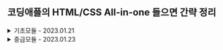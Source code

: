 ## 코딩애플의 HTML/CSS All-in-one 들으면 간략 정리


<details>
<summary> 기초모듈 - 2023.01.21</summary>

- `<p></p>` paragraph 태그
- `<a></a>` anchor 태그
- `<li></li>` list item 태그
- `<ul></ul>` unordered list 태그
- `<ol></ol>` ordered list 태그
- `<span></span>` 그냥 감싸고 싶을때 쓰는 태그
- 이미지 가운데 정렬하기
    ```css
    display: block;
    margin-left: auto;
    margin-right: auto;
    ```
- 사이즈 단위
    - px
    - vw 현재 브라우저창의 너비
    - % 부모 태그의 비례

- 폰트 관련 파라미터 
    - font-size
    - font-family
    - letter-spacing

- css(Cascading Style Sheet) 파일
    ```html
     <link href="css파일경로" rel="stylesheet">
    ```
    ```css
    <!-- class -->
    .profile {
        ...
    } 
    <!-- 모든 p 태그의 스타일 지정 -->
    p {
        text-align: center;
    }
    <!-- id -->
    #speical {
        text-align: left;
    }
    ```
    - class vs id
        - class 를 주로 사용함
        - 위의 아이들을 selector라고 부름
        - 우선순위가 존재
            - style로 직접 명시 > id > class > tag 순임

- `<div></div>`로 네모 박스 만들기
    - margin 상하좌우 여백
    - padding 상하좌우 안쪽 여백
    - border 테두리
    - border-radius 테두리 둥글게
    - 기본적으로 `display: block` 가지고 있음
        - 가로행을 전부 차지해주셈
        - p,h tag 도 가지고 있음

- 일부 스타일은 자동으로 부모의 속성을 자식에게 inherit 됨
    - font-size, font-family, color

- layout
    - 전체를 감싸는 container 박스 만들어두면 유용함
    - `width: 80%`는 부모 전체 넓이의 80 퍼센트라는 의미
    - div는 float를 통해 정렬 가능
        - 가로로 배치 하는 방법 중 하나임
        - 얘는 붕 떠있는 존재임
        - 그래서 float이지만 다음에 오는 요소에게 영향을 줌
        - `clear: both;`를 사용하여 해결
    - `display: inline-block;`
        - 가로로 배치하는 또 다른 방법
        - 내 크기 만큼 차지하게 해주세요 라는 의미임
        - 근데 이거는 박스사이 공백제거하고 붙여서 써줘야 함...
            - 그래서 박스사이에 주석을 넣거나
            - font-size를 0으로 설정할 수 있음
        - 그리고 박스 안에 글자 쓰면 깨짐
            - `vertical-align: top` 을 통해 해결 가능
                - 위 속성은 inline 속성을 가지는 요소에만 적용 가능
                - 발생하는 이유는 inline-block요소는 옆에 baseline이 존재하면 위로 이동하려는 습성? 이 있음..

- float 관련 문제
    - 바로 위의 요소가 float인 경우, 새로 만드는 요소에 margin이 제대로 적용되지 않을 수 있음
    - 그 경우에는 
        - 1. margin을 많이 주거나
        - 2. 빈 div 만들어서 거기다가 `clear: both`을 주고, 다음 줄에 새로운 요소 입력하자
    - 그래서 float요소 준 다음에는 `clear: both`를 넣은 가상의 박스를 추가해 주자.

- `<nav>`태그는 div 태그랑 동일하지만 네비게이션 바라는 의미를 줌
    - `<section>`, `<footer>` 태그도 있음, 이것도 div와 동일

- 설렉터 문법
    - 공백은 `~안에 있는` 이라는 뜻
        - `.navbar li {...}` navbar 클래스의 모든 자식
    - `>`는 `~안에 있는 직계자식` 이라는 뜻
    - 위의 문법을 자주 사용하는 것 보다는 코드의 의도가 바로 파악되는게 읽기 좋음

- a태그 관련
    - 밑줄 없애기 `text-decoration: none;`

- 백그라운드 이미지 
    ```
    <!-- div 에 그림 꽉 채우기, contain도 있는데 이거는 안 짤리게 함 -->
    background-size : cover; 
    background-repeat : no-repeat;
    <!-- 어디서 부터 배경을 채우는가 -->
    background-position : center;
    <!-- 스크롤시 배경 고정 -->
    background-attachment : fixed;
    <!-- 보정도 가능하다 -->
    filter: brightness() ;
    ```
    - 배경 2개 겹치기 가능
        - 콤마로 이미지 2개 첨부하면 댐
    - margin collapse 현상
        - 네모박스 2개 만들면, 마진이 1개로 합쳐짐
        - 위 현상이 싫다면, 테두리 띄어 놓으면 된다!

- body에 기본 margin이 있음
    - 그래서 맨 위에 이렇게 설정해놓으면 좋긴 함
        ```
        body {
            margin: 0px;
        }
        ```

- position
    - 포지션 부여하면 좌표이동가능
        ```
        <!-- 내 원래 위치를 기준으로 이동할 때 -->
        position: relative;
        top: 100px;
        left: 100px;
        ```
    - 포지션 부여하면 공중에 뜸
    - 여러 속성
        - static 좌표이동x
        - fixed 현재화면이 기준
            - 화면에 달라붙는 요소를 구현할 수 있음
        - absolute 내 부모 태그가 기준!
            - 정확히는 내 부모 태그 중 position: relative 가진 부모가 기준!!
            - 가운데 정렬하려면??
                ```
                left: 0;
                right: 0;
                margin: auto;
                width: 150px;
                ```

- z index
    - 공중에 떠 있는 애들이 많다면??
        - 이 인덱스가 높을수록 앞으로 온다!!

- 반응형 width
    - 브라우저 현재창의 width === `<body>` 의 width
    - 반응형 웹페이지 만들고 싶으면 퍼센트 사용하자!
        - 그치만 이거의 문제점은 pc에서 너무 큼
            - 그래서 max-width를 사용하자!
            - 최대폭을 지정하여 이거보다 더 커지지 않는다!!!
    - 주의할 점은 width는 눈에 보이는 박스 크기가 아니라 content 영역의 너비이다!
        - 이를 해결하기 위해서는 `box-sizing: border-box` 활용하잘
        - 이러면 width가 padding, border 포함함
        - 그래서 이렇게 설정하면 편하긴 함
            ```css
            div {
                box-sizing: border-box;
            }
            ```

- 참고로 브라우저 마다 디자인 모양이 다를 수 있음
    - normalize.css  이런거 찾아보셈

- 폼, 인풋 태그
    -  `<form>`
        - 작성한 내용이 어떤 서버경로로 전달될지
    - `<input>`
        - 입력할 타입 지정 가능
        - 타입에는 date, password, email, checkbox, radio
        - value를 붙이면, 기본적으로 채워질 값 설정 가능
        - name으로 인풋이름 지정 가능, 서버개발시 필요
        - 설렉트 박스도 만들 수 있음
            ```
            <select>
                <option></option>
            </select>
            ```
        - textarea 도 있음
        - input 전송버튼도 만들 수 있음
            ```css
            <button type="submit">전송</button>
            <input type="submit">
            ```
        - `input[type=email]`으로 특정 속성값을 가지는 경우를 선택 가능

- 설렉터에서 콤마쓰면 중복선택가능
    ```css
    div, input, textarea {
        box-sizing: border-box;
    }
    ```

- label 태그
    - for 속성 부여 가능
    - 아래와 같이 사용
        ```css
        <input type="checkbox" id="subscribe">
        <label for="subscribe">누르기</label>
        ```
        라벨을 누르면 인풋 누른것과 동일하게 동작
    
- 테이블 만들기
    - tr은 row, td는 column을 의미
    - 제목행은 thead에 넣고, 일반행은 tbody에 넣자!
    - 테이블의 기본적으로 존재하는 틈을 없애기 위해서는, `border-collapse: collapse;`를 주자
    - 셀 안의 요소 간의 세로 정렬 -> vertical-align
        - super: 위첨자
        - sub: 아래첨자
        - 근데 테이블안에서는 top, middle, bottom 만 가능!
    - `display: inline` 의 경우는 항상 옆으로 채워지는 폭과 너비가 없는 요소
        - span 같은 것들
    - 일반 div로 테이블 만들기
        - `<div style="display: table">`

- n-th child selector
    - n번째 나오는 요소만 선택
    ```
    .cart-table td:nth-child(2) {
        color: red;
    } 
    ```
    - 짝수, 홀수 선택 가능
        - even, odd
    - 3의 배수 선택
        - 3n+0

- td 하나로 합치기
    - `colspan="5"` td 5개 합칠 수 있음

- 인터랙티브 버튼 만들기
    - `cursor: pointer;` css에 추가하기 -> 커서 바뀜
    - pseudo-class 설렉터
        - `.btn:hover {...}` 마우스 올려놓은 경우
        - `.btn:active {...}` 클릭 중 스타일 
        - `.btn:focus {...}` 
        - a태그에도 사용가능
            ```
            a:link { 
                color : red; /*방문 전 링크*/ 
            } 
            a:visited { 
                color : black; /*방문 후 링크*/ 
            } 
            ```

- 코드양이 줄어드는 class 작명법
    - 뼈대용 class, 살점용 class 각각 제작
        - 이를 OOCSS -> Object Oriented CSS
        - utility 클래스에서 주로 사용함
    - 클래스 작명할때 창의력이 딸리다면??
        - BEM 룰 -> Block Element Modifier
        - 덩어리이름__역할--세부특징

</details>

<details>
<summary> 중급모듈 - 2023.01.23</summary>

- 폰트 넣는 법
    - 컴마를 활용해 여러개 지정할 수 있음
    - 커스텀 폰트 넣는 법
        ```css
        @font-face {
        font-family : '이쁜폰트';
        src : url(nanumsquare.ttf)
        }
        ```
    - 한글폰트 사이즈는 크기가 큼...
        - 1, 2개만 쓰자
    - 용량 줄이기 위해서는 woff 파일을 쓰자.
    - 폰트 부드럽게 처리하려면??
        ```css
            transform : rotate(0.04deg); 
        ```

- 박스 가로로 배치하는 또 다른 방법!!
    - FlexBox
        ```
            display: flex;
            <!-- 가운데 정렬 -->
            justify-content: center;
            <!-- 세로로 배치하고 싶다면 -->
            flex-direction: column;
            <!-- width 크면 밑으로 보내고 싶다면?? -->
            flex-wrap: wrap;
            <!-- 상하정렬을 하고 싶다면?? -->
            align-items: center;
            <!-- 박스 크기를 비율로 설정가능 -->
            flex-grow: 2;
        ```

- vscode의 플러그인을 활용하여 코딩하자
    - lorem 해주면 임시 글자 무작위 생성
    - Emmet을 적극 활용하자!

- head 태그에 들어갈 수 있는 내용 정리
    - 각종 css 파일들
    - 스타일 태그
    - 여러가지 메타 태그
        - 인코딩 형식, 검색결과 화면 글귀 수정, zoom 레벨이나 초기 폭 지정
        ```
            <meta charset="UTF-8">
            <meta name="description" content="html 잘하는 코딩애플입니다.">
            <meta name="keywords" content="HTML,CSS,JavaScript,자바스크립트,코딩">
            <meta name="viewport" content="width=device-width, initial-scale=1.0">
        ```
    - open graph
        - 링크 공유시 박스가 뜨고, 설명 제목 이미지 띄워주는거 커스터마이징
        ```
            <meta property="og:image" content="/이미지경로.jpg">
            <meta property="og:description" content="사이트설명">
            <meta property="og:title" content="사이트제목">
        ```
    - favicon

- 반응형 레이아웃 만들기
    - 화면 사이즈가 작으면 스타일을 변경해 주세요!
    - vw = view port width
        - 브라우저 폭에 비례
    - vh = view port height
    - rem = 기본 폰트 사이즈에 비례
        - 기본 폰트 사이즈는 16px
        - 모든 곳을 rem으로 크기 지정하면, 기본 font-size커져도 모든게 같이 커짐
        - 그런데 요즘은 안씀...
    - em = 내 폰트사이즈에 비례
    - 반응형 사이트 만들려면 이거 복붙
        ```html
        <meta name="viewport" content="width=device-width, initial-scale=1.0">
        ```
    - media query 문법 사용하기
        - css 파일 맨 밑에 적기, 여러개 넣을 수 있음
        ```css
        @media screen and (max-width : 1200px) { 
        .box { 
            font-size : 40px; 
        } 
        } 

        @media screen and (max-width : 768px) { 
        .box { 
            font-size : 30px; 
        } 
        }
        ```
        - break point는 다른 사람꺼 따라하자.

- 폰트 어썸을 이용하여 아이콘 넣기
    - cdn, 혹은 직접 다운로드하여 사용하기
    - 예제 아이콘 꾸미기
        ```css
            .product-container i {
                background-color: burlywood;
                width: 100px;
                heigth: 100px;
                border-radius: 50px;
                padding-top 25px;
                box-sizing: border-box;
                color: white;
            }
        ```

- 애니메이션 만드는 법칙
    1. 시작스타일 만들기
    2. 최종 스타일 만들기
    3. 언제 최종스타일로 변하는지
    4. transition으로 애니메이션 주기
        ```
        .overlay {
            position: absolute;
            width: 100%;
            height: 100%;
            background: rgba(0,0,0,0.5);
            opacity: 0;
            <!-- 위의 스타일이 변하면 1초에 걸쳐 변하게 하셈 -->
            transition: opacity 1s;
        }
        .overlay:hover {
            opacity: 1;
        }
        ```
- 이미지 위에 오버레이 씌울때 오버레이가 아래 부분에서 더 긴 경우가 있음
    - 그때 이미지에 display: block 속성 주면 고쳐짐

- overflow: hiddne; 속성으로 넘치는 요소 안 보이게 설정하기!

- bootstrp 쓰는 이유 
    - 개발 시간 단축 
    - 설치하는 법
        - bootstrap.min.css
        - boostrap.bundle.min.js
    - utility 클래스도 제공
    - 레이아웃 잡기도 쉬움
        - 한 row 는 12개 col로 이루어짐
            - col-6, col-6
            - col-3, col-3, col-3, col-3
        - 그리드를 통해 반응형 구현 가능함!
            - xl, lg, md, sm 등등
            - col-lg-6 -> lg 이상에서만 6을 적용해주세요!
        - media query 없이도 구현 가능!
        - order 기능도 있음
            - 그래서 조건마다 컬럼의 위치를 바꿀 수 있다!
        
- CSS 덮어쓰기 하는 법
    - 같은 클래스명으로 더 밑에 작성하면 끝!
        - 더 밑에 있는 거를 적용해줌
    - 우선 순위 높이기
        - tag > id > class
        - !important 붙은 거는 무조건적으로 적용된다!
        - 이거는 비추
    - specificity 점수 높이기
        - 구체적으로 정의할 수록 점수가 높아져, 우선적으로 적용됨!
        - 설렉터를 복잡하게 쓸수록, 미래에 덮어쓰기 힘들어짐...


</details>
